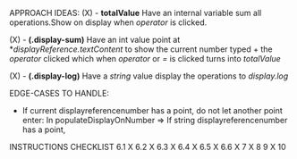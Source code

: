 
APPROACH IDEAS:
(X) - **totalValue** Have an internal variable sum all operations.Show on display when *operator* is clicked.
 
(X) - **(.display-sum)** Have an int value point at **displayReference.textContent* to show the current number typed + the *operator* clicked which when *operator* or *=* is clicked turns into *totalValue*

(X) - **(.display-log)** Have a *string* value display the operations to *display.log*

EDGE-CASES TO HANDLE:
- If current displayreferencenumber has a point, do not let another point enter:
    In populateDisplayOnNumber => If string displayreferencenumber has a point,

INSTRUCTIONS CHECKLIST
6.1 X
6.2 X
6.3 X
6.4 X
6.5 X
6.6 X
7 X
8 
9 X
10




